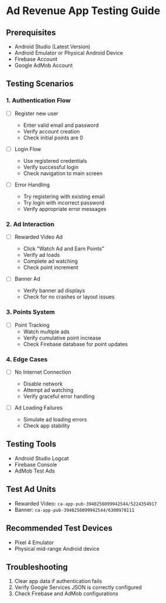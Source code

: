 # Ad Revenue App Testing Guide

## Prerequisites
- Android Studio (Latest Version)
- Android Emulator or Physical Android Device
- Firebase Account
- Google AdMob Account

## Testing Scenarios

### 1. Authentication Flow
- [ ] Register new user
  - Enter valid email and password
  - Verify account creation
  - Check initial points are 0

- [ ] Login Flow
  - Use registered credentials
  - Verify successful login
  - Check navigation to main screen

- [ ] Error Handling
  - Try registering with existing email
  - Try login with incorrect password
  - Verify appropriate error messages

### 2. Ad Interaction
- [ ] Rewarded Video Ad
  - Click "Watch Ad and Earn Points"
  - Verify ad loads
  - Complete ad watching
  - Check point increment

- [ ] Banner Ad
  - Verify banner ad displays
  - Check for no crashes or layout issues

### 3. Points System
- [ ] Point Tracking
  - Watch multiple ads
  - Verify cumulative point increase
  - Check Firebase database for point updates

### 4. Edge Cases
- [ ] No Internet Connection
  - Disable network
  - Attempt ad watching
  - Verify graceful error handling

- [ ] Ad Loading Failures
  - Simulate ad loading errors
  - Check app stability

## Testing Tools
- Android Studio Logcat
- Firebase Console
- AdMob Test Ads

## Test Ad Units
- Rewarded Video: `ca-app-pub-3940256099942544/5224354917`
- Banner: `ca-app-pub-3940256099942544/6300978111`

## Recommended Test Devices
- Pixel 4 Emulator
- Physical mid-range Android device

## Troubleshooting
1. Clear app data if authentication fails
2. Verify Google Services JSON is correctly configured
3. Check Firebase and AdMob configurations
